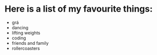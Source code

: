 # Here is a list of my favourite things:
- grá
- dancing
- lifting weights
- coding
- friends and family
- rollercoasters

